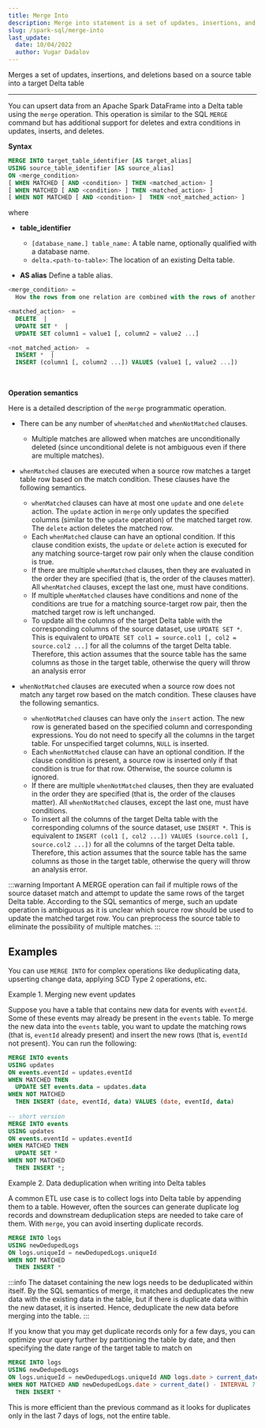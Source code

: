 ```yaml
---
title: Merge Into
description: Merge into statement is a set of updates, insertions, and deletions based on a source table into a target Delta table
slug: /spark-sql/merge-into
last_update:
  date: 10/04/2022
  author: Vugar Dadalov
---
```


Merges a set of updates, insertions, and deletions based on a source table into a target Delta table
___

You can upsert data from an Apache Spark DataFrame into a Delta table using the `merge` operation. This operation is similar to the SQL `MERGE` command but has additional support for deletes and extra conditions in updates, inserts, and deletes.


**Syntax** 

```sql
MERGE INTO target_table_identifier [AS target_alias]
USING source_table_identifier [AS source_alias]
ON <merge_condition>
[ WHEN MATCHED [ AND <condition> ] THEN <matched_action> ]
[ WHEN MATCHED [ AND <condition> ] THEN <matched_action> ]
[ WHEN NOT MATCHED [ AND <condition> ]  THEN <not_matched_action> ]
```

where

  * **table_identifier** 
      * `[database_name.] table_name:` A table name, optionally qualified with a database name.
      * `delta.<path-to-table>`: The location of an existing Delta table.

  * **AS alias** 
    Define a table alias.

```sql
<merge_condition> =
  How the rows from one relation are combined with the rows of another relation. An expression with a return type of Boolean.

<matched_action>  =
  DELETE  |
  UPDATE SET *  |
  UPDATE SET column1 = value1 [, column2 = value2 ...]

<not_matched_action>  =
  INSERT *  |
  INSERT (column1 [, column2 ...]) VALUES (value1 [, value2 ...])
```

<br/>


**Operation semantics**

Here is a detailed description of the `merge` programmatic operation.

  * There can be any number of `whenMatched` and `whenNotMatched` clauses.
      * Multiple matches are allowed when matches are unconditionally deleted (since unconditional delete is not ambiguous even if there are multiple matches).

  * `whenMatched` clauses are executed when a source row matches a target table row based on the match condition. These clauses have the following semantics.
      * `whenMatched` clauses can have at most one `update` and one `delete` action. The `update` action in `merge` only updates the specified columns (similar to the `update` operation) of the matched target row. The `delete` action deletes the matched row.
      * Each `whenMatched` clause can have an optional condition. If this clause condition exists, the `update` or `delete` action is executed for any matching source-target row pair only when the clause condition is true.
      * If there are multiple `whenMatched` clauses, then they are evaluated in the order they are specified (that is, the order of the clauses matter). All `whenMatched` clauses, except the last one, must have conditions.
      * If multiple `whenMatched` clauses have conditions and none of the conditions are true for a matching source-target row pair, then the matched target row is left unchanged.
      * To update all the columns of the target Delta table with the corresponding columns of the source dataset, use `UPDATE SET *`. This is equivalent to `UPDATE SET col1 = source.col1 [, col2 = source.col2 ...]` for all the columns of the target Delta table. Therefore, this action assumes that the source table has the same columns as those in the target table, otherwise the query will throw an analysis error
 
 * `whenNotMatched` clauses are executed when a source row does not match any target row based on the match condition. These clauses have the following semantics.
     * `whenNotMatched` clauses can have only the `insert` action. The new row is generated based on the specified column and corresponding expressions. You do not need to specify all the columns in the target table. For unspecified target columns, `NULL` is inserted.
      * Each `whenNotMatched` clause can have an optional condition. If the clause condition is present, a source row is inserted only if that condition is true for that row. Otherwise, the source column is ignored.
      * If there are multiple `whenNotMatched` clauses, then they are evaluated in the order they are specified (that is, the order of the clauses matter). All `whenNotMatched` clauses, except the last one, must have conditions.
      * To insert all the columns of the target Delta table with the corresponding columns of the source dataset, use `INSERT *`. This is equivalent to `INSERT (col1 [, col2 ...]) VALUES (source.col1 [, source.col2 ...])` for all the columns of the target Delta table. Therefore, this action assumes that the source table has the same columns as those in the target table, otherwise the query will throw an analysis error.

:::warning Important
A MERGE operation can fail if multiple rows of the source dataset match and attempt to update the same rows of the target Delta table. According to the SQL semantics of merge, such an update operation is ambiguous as it is unclear which source row should be used to update the matched target row. You can preprocess the source table to eliminate the possibility of multiple matches.
:::

## **Examples**

You can use ```MERGE INTO``` for complex operations like deduplicating data, upserting change data, applying SCD Type 2 operations, etc.

Example 1. Merging new event updates

Suppose you have a table that contains new data for events with `eventId`. Some of these events may already be present in the `events` table. To merge the new data into the `events` table, you want to update the matching rows (that is, `eventId` already present) and insert the new rows (that is, `eventId` not present). You can run the following:

```sql
MERGE INTO events
USING updates
ON events.eventId = updates.eventId
WHEN MATCHED THEN
  UPDATE SET events.data = updates.data
WHEN NOT MATCHED
  THEN INSERT (date, eventId, data) VALUES (date, eventId, data)
  
-- short version
MERGE INTO events
USING updates
ON events.eventId = updates.eventId
WHEN MATCHED THEN
  UPDATE SET *
WHEN NOT MATCHED
  THEN INSERT *;
```

Example 2. Data deduplication when writing into Delta tables

A common ETL use case is to collect logs into Delta table by appending them to a table. However, often the sources can generate duplicate log records and downstream deduplication steps are needed to take care of them. With ```merge```, you can avoid inserting duplicate records.

```sql
MERGE INTO logs
USING newDedupedLogs
ON logs.uniqueId = newDedupedLogs.uniqueId
WHEN NOT MATCHED
  THEN INSERT *
```

:::info
The dataset containing the new logs needs to be deduplicated within itself. By the SQL semantics of merge, it matches and deduplicates the new data with the existing data in the table, but if there is duplicate data within the new dataset, it is inserted. Hence, deduplicate the new data before merging into the table.
:::


If you know that you may get duplicate records only for a few days, you can optimize your query further by partitioning the table by date, and then specifying the date range of the target table to match on

```sql
MERGE INTO logs
USING newDedupedLogs
ON logs.uniqueId = newDedupedLogs.uniqueId AND logs.date > current_date() - INTERVAL 7 DAYS
WHEN NOT MATCHED AND newDedupedLogs.date > current_date() - INTERVAL 7 DAYS
  THEN INSERT *
```


This is more efficient than the previous command as it looks for duplicates only in the last 7 days of logs, not the entire table.